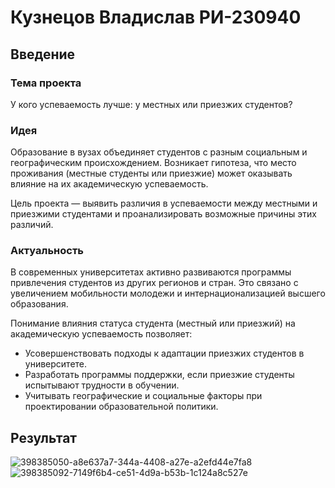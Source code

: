 # Кузнецов Владислав РИ-230940

## Введение

### Тема проекта

У кого успеваемость лучше: у местных или приезжих студентов?

### Идея

Образование в вузах объединяет студентов с разным социальным и географическим происхождением. Возникает гипотеза, что место проживания (местные студенты или приезжие) может оказывать влияние на их академическую успеваемость.

Цель проекта — выявить различия в успеваемости между местными и приезжими студентами и проанализировать возможные причины этих различий.

### Актуальность

В современных университетах активно развиваются программы привлечения студентов из других регионов и стран. Это связано с увеличением мобильности молодежи и интернационализацией высшего образования.

Понимание влияния статуса студента (местный или приезжий) на академическую успеваемость позволяет:

- Усовершенствовать подходы к адаптации приезжих студентов в университете.
- Разработать программы поддержки, если приезжие студенты испытывают трудности в обучении.
- Учитывать географические и социальные факторы при проектировании образовательной политики.

## Результат

![398385050-a8e637a7-344a-4408-a27e-a2efd44e7fa8](https://github.com/user-attachments/assets/99751932-ef55-4e65-82f9-64f4ecd44d62)
![398385092-7149f6b4-ce51-4d9a-b53b-1c124a8c527e](https://github.com/user-attachments/assets/07eb89a6-edac-4967-86ca-96fb88565809)

